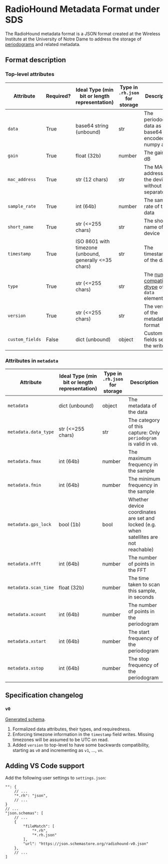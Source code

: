 # RadioHound Metadata Format under SDS

The RadioHound metadata format is a JSON format created at the Wireless Institute at the University of Notre Dame to address the storage of [periodograms](https://en.wikipedia.org/wiki/Periodogram) and related metadata.

## Format description

### Top-level attributes

| Attribute       | Required? | Ideal Type (min bit or length representation)          | Type in `.rh.json` for storage | Description                                                                                          |
| --------------- | --------- | ------------------------------------------------------ | ------------------------------ | ---------------------------------------------------------------------------------------------------- |
| `data`          | True      | base64 string (unbound)                                | str                            | The periodogram data as a base64-encoded numpy array                                                 |
| `gain`          | True      | float (32b)                                            | number                         | The gain in dB                                                                                       |
| `mac_address`   | True      | str (12 chars)                                         | str                            | The MAC address of the device without separators                                                     |
| `sample_rate`   | True      | int (64b)                                              | number                         | The sample rate of the data                                                                          |
| `short_name`    | True      | str (<=255 chars)                                      | str                            | The short name of the device                                                                         |
| `timestamp`     | True      | ISO 8601 with timezone (unbound, generally <=35 chars) | str                            | The timestamp of the data                                                                            |
| `type`          | True      | str (<=255 chars)                                      | str                            | The [numpy-compatible dtype](https://numpy.org/doc/stable/user/basics.types.html) of `data` elements |
| `version`       | True      | str (<=255 chars)                                      | str                            | The version of the metadata format                                                                   |
| `custom_fields` | False     | dict (unbound)                                         | object                         | Custom fields set by the writer                                                                      |

### Attributes in `metadata`

| Attribute            | Ideal Type (min bit or length representation) | Type in `.rh.json` for storage | Description                                                                            |
| -------------------- | --------------------------------------------- | ------------------------------ | -------------------------------------------------------------------------------------- |
| `metadata`           | dict (unbound)                                | object                         | The metadata of the data                                                               |
| `metadata.data_type` | str (<=255 chars)                             | str                            | The category of this capture: Only `periodogram` is valid in `v0`.                     |
| `metadata.fmax`      | int (64b)                                     | number                         | The maximum frequency in the sample                                                    |
| `metadata.fmin`      | int (64b)                                     | number                         | The minimum frequency in the sample                                                    |
| `metadata.gps_lock`  | bool (1b)                                     | bool                           | Whether device coordinates are set and locked (e.g. when satellites are not reachable) |
| `metadata.nfft`      | int (64b)                                     | number                         | The number of points in the FFT                                                        |
| `metadata.scan_time` | float (32b)                                   | number                         | The time taken to scan this sample, in seconds                                         |
| `metadata.xcount`    | int (64b)                                     | number                         | The number of points in the periodogram                                                |
| `metadata.xstart`    | int (64b)                                     | number                         | The start frequency of the periodogram                                                 |
| `metadata.xstop`     | int (64b)                                     | number                         | The stop frequency of the periodogram                                                  |

## Specification changelog

### `v0`

[Generated schema](./v0/schema.json).

1. Formalized data attributes, their types, and requiredness.
2. Enforcing timezone information in the `timestamp` field writes. Missing timezones will be assumed to be UTC on read.
3. Added `version` to top-level to have some backwards compatibility, starting as `v0` and incrementing as `v1`, ..., `vn`.

## Adding VS Code support

Add the following user settings to `settings.json`:

```jsonc
"": {
    // ...
    "*.rh": "json",
    // ...
}
// ...
"json.schemas": [
    // ...
    {
        "fileMatch": [
            "*.rh",
            "*.rh.json"
        ],
        "url": "https://json.schemastore.org/radiohound-v0.json"
    },
    // ...
]
```
